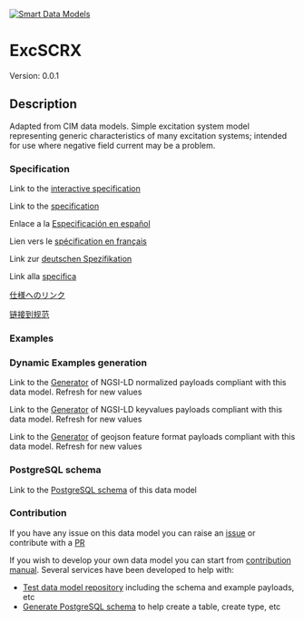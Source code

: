 [![Smart Data Models](https://smartdatamodels.org/wp-content/uploads/2022/01/SmartDataModels_logo.png "Logo")](https://smartdatamodels.org)
# ExcSCRX
Version: 0.0.1

## Description 

Adapted from CIM data models. Simple excitation system model representing generic characteristics of many excitation systems; intended for use where negative field current may be a problem.
### Specification

Link to the [interactive specification](https://swagger.lab.fiware.org/?url=https://smart-data-models.github.io/dataModel.EnergyCIM/ExcSCRX/swagger.yaml)

Link to the [specification](https://github.com/smart-data-models/dataModel.EnergyCIM/blob/master/ExcSCRX/doc/spec.md)

Enlace a la [Especificación en español](https://github.com/smart-data-models/dataModel.EnergyCIM/blob/master/ExcSCRX/doc/spec_ES.md)

Lien vers le [spécification en français](https://github.com/smart-data-models/dataModel.EnergyCIM/blob/master/ExcSCRX/doc/spec_FR.md)

Link zur [deutschen Spezifikation](https://github.com/smart-data-models/dataModel.EnergyCIM/blob/master/ExcSCRX/doc/spec_DE.md)

Link alla [specifica](https://github.com/smart-data-models/dataModel.EnergyCIM/blob/master/ExcSCRX/doc/spec_IT.md)

[仕様へのリンク](https://github.com/smart-data-models/dataModel.EnergyCIM/blob/master/ExcSCRX/doc/spec_JA.md)

[链接到规范](https://github.com/smart-data-models/dataModel.EnergyCIM/blob/master/ExcSCRX/doc/spec_ZH.md)
### Examples
### Dynamic Examples generation

Link to the [Generator](https://smartdatamodels.org/extra/ngsi-ld_generator.php?schemaUrl=https://raw.githubusercontent.com/smart-data-models/dataModel.EnergyCIM/master/ExcSCRX/schema.json&email=info@smartdatamodels.org) of NGSI-LD normalized payloads compliant with this data model. Refresh for new values

Link to the [Generator](https://smartdatamodels.org/extra/ngsi-ld_generator_keyvalues.php?schemaUrl=https://raw.githubusercontent.com/smart-data-models/dataModel.EnergyCIM/master/ExcSCRX/schema.json&email=info@smartdatamodels.org) of NGSI-LD keyvalues payloads compliant with this data model. Refresh for new values

Link to the [Generator](https://smartdatamodels.org/extra/geojson_features_generator.php?schemaUrl=https://raw.githubusercontent.com/smart-data-models/dataModel.EnergyCIM/master/ExcSCRX/schema.json&email=info@smartdatamodels.org) of geojson feature format payloads compliant with this data model. Refresh for new values
### PostgreSQL schema

Link to the [PostgreSQL schema](https://smart-data-models.github.io/dataModel.EnergyCIM/ExcSCRX/schema.sql) of this data model
### Contribution

 If you have any issue on this data model you can raise an [issue](https://github.com/smart-data-models/dataModel.EnergyCIM/issues)  or contribute with a [PR](https://github.com/smart-data-models/dataModel.EnergyCIM/pulls)

 If you wish to develop your own data model you can start from [contribution manual](https://bit.ly/contribution_manual). Several services have been developed to help with: 
 - [Test data model repository](https://smartdatamodels.org/index.php/data-models-contribution-api/) including the schema and example payloads, etc
 - [Generate PostgreSQL schema](https://smartdatamodels.org/index.php/sql-service/) to help create a table, create type, etc